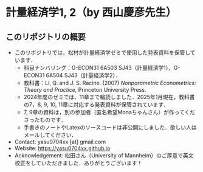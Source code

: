 # 計量経済学1, 2（by 西山慶彦先生）

## このリポジトリの概要
- このリポジトリでは，松村が計量経済学ゼミで使用した発表資料を保管しています．
  - 科目ナンバリング：G-ECON31 6A503 SJ43（計量経済学1），G-ECON31 6A504 SJ43（計量経済学2）．
  - 教科書：Li, Q. and J. S. Racine. (2007) *Nonparametric Econometrics: Theory and Practice,* Princeton University Press.
  - 2024年度のゼミでは、11章まで輪読しました．2025年1月現在，教科書の7，8, 9, 10, 11章に対応する発表資料が保管されています．
  - 7, 9章の資料は，別の参加者（匿名希望Monaちゃんさん）が作ってくださったものです．
  - 手書きのノートやLatexのソースコードは非公開にしました．欲しい人はメールしてください．
- Contact: yasu0704xx [at] gmail.com
- Website: https://yasu0704xx.github.io
- Acknowledgement: 松田さん（University of Mannheim）のご厚意で英文校正をしていただきました．ありがとうございます！
